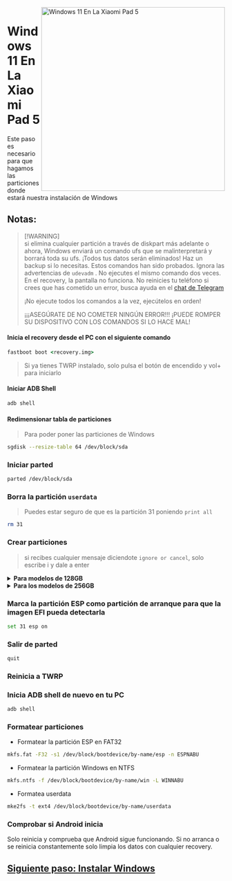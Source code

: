 <img align="right" src="https://raw.githubusercontent.com/erdilS/Port-Windows-11-Xiaomi-Pad-5/main/nabu.png" width="425" alt="Windows 11 En La Xiaomi Pad 5">

# Windows 11 En La Xiaomi Pad 5


Este paso es necesario para que hagamos las particiones donde estará nuestra instalación de Windows

## Notas:
> [!WARNING]\
> si elimina cualquier partición a través de diskpart más adelante o ahora, Windows enviará un comando ufs que se malinterpretará y borrará toda su ufs.
> ¡Todos tus datos serán eliminados! Haz un backup si lo necesitas.
> Estos comandos han sido probados.
> Ignora las advertencias de `udevadm` .
> No ejecutes el mismo comando dos veces.
> En el recovery, la pantalla no funciona.
> No reinicies tu teléfono si crees que has cometido un error, busca ayuda en el [chat de Telegram](https://t.me/nabuwoa)
>
> ¡No ejecute todos los comandos a la vez, ejecútelos en orden!
>
> ¡¡¡ASEGÚRATE DE NO COMETER NINGÚN ERROR!!! ¡PUEDE ROMPER SU DISPOSITIVO CON LOS COMANDOS SI LO HACE MAL!

#### Inicia el recovery desde el PC con el siguiente comando
```cmd
fastboot boot <recovery.img>
```
> Si ya tienes TWRP instalado, solo pulsa el botón de encendido y vol+ para iniciarlo

#### Iniciar ADB Shell
```cmd
adb shell
```

#### Redimensionar tabla de particiones
> Para poder poner las particiones de Windows
```sh
sgdisk --resize-table 64 /dev/block/sda
```


### Iniciar parted
```sh
parted /dev/block/sda
```

### Borra la partición `userdata` 
> Puedes estar seguro de que es la partición 31 poniendo
>  `print all`
```sh
rm 31
```

### Crear particiones
> si recibes cualquier mensaje diciendote `ignore or cancel`, solo escribe i y dale a enter

<details>
<summary><b><strong>Para modelos de 128GB</strong></b></summary

- Crea la partición ESP (almacena datos del gestor de arranque de Windows y archivos EFI)
```sh
mkpart esp fat32 10.9GB 11.4GB
```

- Crea la partición principal donde instalaremos Windows
```sh
mkpart win ntfs 11.4GB 70.2GB
```

- Crea la partición de datos de Android
```sh
mkpart userdata ext4 70.2GB 126GB
```

  </summary>
</details>

<details>
<summary><b><strong>Para los modelos de 256GB</strong></b></summary>

- Crea la partición ESP (almacena datos del gestor de arranque de Windows y archivos EFI)
```sh
mkpart esp fat32 10.9GB 11.4GB
```

-  Crea la partición principal donde instalaremos Windows
```sh
mkpart win ntfs 11.4GB 120.8GB
```

-  Crea la partición de datos de Android
```sh
mkpart userdata ext4 120.8GB 254GB
```
  </summary>
</details>

### Marca la partición ESP como partición de arranque para que la imagen EFI pueda detectarla
```sh
set 31 esp on
```

### Salir de parted
```sh
quit
```

### Reinicia a TWRP

### Inicia ADB shell de nuevo en tu PC
```cmd
adb shell
```

### Formatear particiones
-  Formatear la partición ESP en FAT32
```sh
mkfs.fat -F32 -s1 /dev/block/bootdevice/by-name/esp -n ESPNABU
```

-  Formatear la partición Windows en NTFS
```sh
mkfs.ntfs -f /dev/block/bootdevice/by-name/win -L WINNABU
```

-  Formatea userdata
```sh
mke2fs -t ext4 /dev/block/bootdevice/by-name/userdata
```

### Comprobar si Android inicia
Solo reinicia y comprueba que Android sigue funcionando.
Si no arranca o se reinicia constantemente solo limpia los datos con cualquier recovery.

## [Siguiente paso: Instalar Windows](/guide/Español/2-instalacion-es.md)
